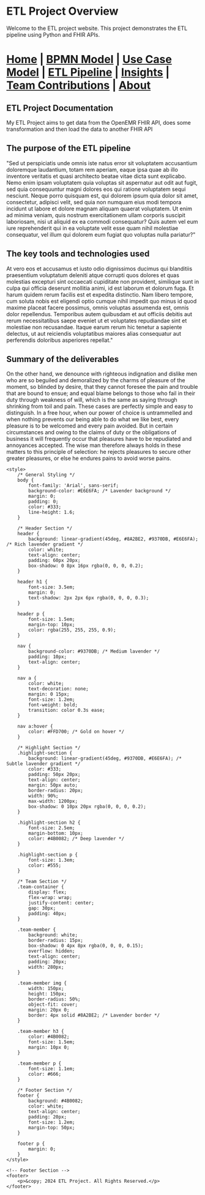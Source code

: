 # ETL Project Overview

Welcome to the ETL project website. This project demonstrates the ETL pipeline using Python and FHIR APIs.




[Home](index.md) | [BPMN Model](bpmn.md) | [Use Case Model](use_case.md) | [ETL Pipeline](etl_pipeline.md) | [Insights](insights.md) | [Team Contributions](team.md) | [About](about.md)
=======




## ETL Project Documentation
My ETL Project aims to get data from the OpenEMR FHIR API, does some transformation and then load the data to another FHIR API

## The purpose of the ETL pipeline
"Sed ut perspiciatis unde omnis iste natus error sit voluptatem accusantium doloremque laudantium, totam rem aperiam, eaque ipsa quae ab illo inventore veritatis et quasi architecto beatae vitae dicta sunt explicabo. Nemo enim ipsam voluptatem quia voluptas sit aspernatur aut odit aut fugit, sed quia consequuntur magni dolores eos qui ratione voluptatem sequi nesciunt. Neque porro quisquam est, qui dolorem ipsum quia dolor sit amet, consectetur, adipisci velit, sed quia non numquam eius modi tempora incidunt ut labore et dolore magnam aliquam quaerat voluptatem. Ut enim ad minima veniam, quis nostrum exercitationem ullam corporis suscipit laboriosam, nisi ut aliquid ex ea commodi consequatur? Quis autem vel eum iure reprehenderit qui in ea voluptate velit esse quam nihil molestiae consequatur, vel illum qui dolorem eum fugiat quo voluptas nulla pariatur?"

## The key tools and technologies used
At vero eos et accusamus et iusto odio dignissimos ducimus qui blanditiis praesentium voluptatum deleniti atque corrupti quos dolores et quas molestias excepturi sint occaecati cupiditate non provident, similique sunt in culpa qui officia deserunt mollitia animi, id est laborum et dolorum fuga. Et harum quidem rerum facilis est et expedita distinctio. Nam libero tempore, cum soluta nobis est eligendi optio cumque nihil impedit quo minus id quod maxime placeat facere possimus, omnis voluptas assumenda est, omnis dolor repellendus. Temporibus autem quibusdam et aut officiis debitis aut rerum necessitatibus saepe eveniet ut et voluptates repudiandae sint et molestiae non recusandae. Itaque earum rerum hic tenetur a sapiente delectus, ut aut reiciendis voluptatibus maiores alias consequatur aut perferendis doloribus asperiores repellat."

## Summary of the deliverables
On the other hand, we denounce with righteous indignation and dislike men who are so beguiled and demoralized by the charms of pleasure of the moment, so blinded by desire, that they cannot foresee the pain and trouble that are bound to ensue; and equal blame belongs to those who fail in their duty through weakness of will, which is the same as saying through shrinking from toil and pain.
These cases are perfectly simple and easy to distinguish.
In a free hour, when our power of choice is untrammelled and when nothing prevents our being able to do what we like best, every pleasure is to be welcomed and every pain avoided. But in certain circumstances and owing to the claims of duty or the obligations of business it will frequently occur that pleasures have to be repudiated and annoyances accepted. The wise man therefore always holds in these matters to this principle of selection: he rejects pleasures to secure other greater pleasures, or else he endures pains to avoid worse pains.


<!DOCTYPE html>
<html lang="en">
<head>
    <meta charset="UTF-8">
    <meta name="viewport" content="width=device-width, initial-scale=1.0">
    <title>ETL Project Overview</title>

    <style>
        /* General Styling */
        body {
            font-family: 'Arial', sans-serif;
            background-color: #E6E6FA; /* Lavender background */
            margin: 0;
            padding: 0;
            color: #333;
            line-height: 1.6;
        }

        /* Header Section */
        header {
            background: linear-gradient(45deg, #8A2BE2, #9370DB, #E6E6FA); /* Rich lavender gradient */
            color: white;
            text-align: center;
            padding: 60px 20px;
            box-shadow: 0 8px 16px rgba(0, 0, 0, 0.2);
        }

        header h1 {
            font-size: 3.5em;
            margin: 0;
            text-shadow: 2px 2px 6px rgba(0, 0, 0, 0.3);
        }

        header p {
            font-size: 1.5em;
            margin-top: 10px;
            color: rgba(255, 255, 255, 0.9);
        }

        nav {
            background-color: #9370DB; /* Medium lavender */
            padding: 10px;
            text-align: center;
        }

        nav a {
            color: white;
            text-decoration: none;
            margin: 0 15px;
            font-size: 1.2em;
            font-weight: bold;
            transition: color 0.3s ease;
        }

        nav a:hover {
            color: #FFD700; /* Gold on hover */
        }

        /* Highlight Section */
        .highlight-section {
            background: linear-gradient(45deg, #9370DB, #E6E6FA); /* Subtle lavender gradient */
            color: #333;
            padding: 50px 20px;
            text-align: center;
            margin: 50px auto;
            border-radius: 20px;
            width: 90%;
            max-width: 1200px;
            box-shadow: 0 10px 20px rgba(0, 0, 0, 0.2);
        }

        .highlight-section h2 {
            font-size: 2.5em;
            margin-bottom: 10px;
            color: #4B0082; /* Deep lavender */
        }

        .highlight-section p {
            font-size: 1.3em;
            color: #555;
        }

        /* Team Section */
        .team-container {
            display: flex;
            flex-wrap: wrap;
            justify-content: center;
            gap: 30px;
            padding: 40px;
        }

        .team-member {
            background: white;
            border-radius: 15px;
            box-shadow: 0 4px 8px rgba(0, 0, 0, 0.15);
            overflow: hidden;
            text-align: center;
            padding: 20px;
            width: 280px;
        }

        .team-member img {
            width: 150px;
            height: 150px;
            border-radius: 50%;
            object-fit: cover;
            margin: 20px 0;
            border: 4px solid #8A2BE2; /* Lavender border */
        }

        .team-member h3 {
            color: #4B0082;
            font-size: 1.5em;
            margin: 10px 0;
        }

        .team-member p {
            font-size: 1.1em;
            color: #666;
        }

        /* Footer Section */
        footer {
            background: #4B0082;
            color: white;
            text-align: center;
            padding: 20px;
            font-size: 1.2em;
            margin-top: 50px;
        }

        footer p {
            margin: 0;
        }
    </style>
</head>
<body>


    <!-- Footer Section -->
    <footer>
        <p>&copy; 2024 ETL Project. All Rights Reserved.</p>
    </footer>

</body>
</html>
